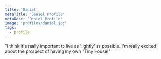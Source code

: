 ```yaml
---
title: 'Daniel'
metaTitle: 'Daniel Profile'
metaDesc: 'Daniel Profile'
image: 'profiles/daniel.jpg' 
tags:
  - profile 
---
```


"I think it's really important to live as 'lightly' as possible. I'm really excited about the prospect of having my own "Tiny House!" 
